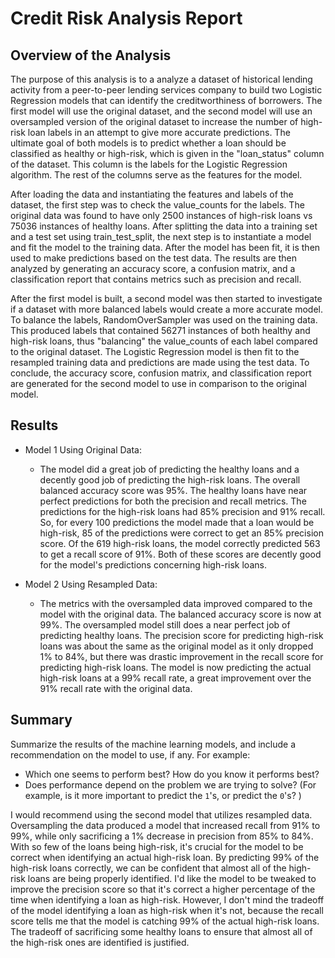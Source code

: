 # Credit Risk Analysis Report

## Overview of the Analysis

The purpose of this analysis is to a analyze a dataset of historical lending activity from a peer-to-peer lending services company to build two Logistic Regression models that can identify the creditworthiness of borrowers. The first model will use the original dataset, and the second model will use an oversampled version of the original dataset to increase the number of high-risk loan labels in an attempt to give more accurate predictions. The ultimate goal of both models is to predict whether a loan should be classified as healthy or high-risk, which is given in the "loan_status" column of the dataset. This column is the labels for the Logistic Regression algorithm. The rest of the columns serve as the features for the model. 

After loading the data and instantiating the features and labels of the dataset, the first step was to check the value_counts for the labels. The original data was found to have only 2500 instances of high-risk loans vs 75036 instances of healthy loans. After splitting the data into a training set and a test set using train_test_split, the next step is to instantiate a model and fit the model to the training data. After the model has been fit, it is then used to make predictions based on the test data. The results are then analyzed by generating an accuracy score, a confusion matrix, and a classification report that contains metrics such as precision and recall. 

After the first model is built, a second model was then started to investigate if a dataset with more balanced labels would create a more accurate model. To balance the labels, RandomOverSampler was used on the training data. This produced labels that contained 56271 instances of both healthy and high-risk loans, thus "balancing" the value_counts of each label compared to the original dataset. The Logistic Regression model is then fit to the resampled training data and predictions are made using the test data. To conclude, the accuracy score, confusion matrix, and classification report are generated for the second model to use in comparison to the original model.

## Results

* Model 1 Using Original Data:
  * The model did a great job of predicting the healthy loans and a decently good job of predicting the high-risk loans. The overall balanced accuracy score was 95%. The healthy loans have near perfect predictions for both the precision and recall metrics. The predictions for the high-risk loans had 85% precision and 91% recall. So, for every 100 predictions the model made that a loan would be high-risk, 85 of the predictions were correct to get an 85% precision score. Of the 619 high-risk loans, the model correctly predicted 563 to get a recall score of 91%. Both of these scores are decently good for the model's predictions concerning high-risk loans.

* Model 2 Using Resampled Data:
  * The metrics with the oversampled data improved compared to the model with the original data. The balanced accuracy score is now at 99%. The oversampled model still does a near perfect job of predicting healthy loans. The precision score for predicting high-risk loans was about the same as the original model as it only dropped 1% to 84%, but there was drastic improvement in the recall score for predicting high-risk loans. The model is now predicting the actual high-risk loans at a 99% recall rate, a great improvement over the 91% recall rate with the original data. 

## Summary

Summarize the results of the machine learning models, and include a recommendation on the model to use, if any. For example:
* Which one seems to perform best? How do you know it performs best?
* Does performance depend on the problem we are trying to solve? (For example, is it more important to predict the `1`'s, or predict the `0`'s? )

I would recommend using the second model that utilizes resampled data. Oversampling the data produced a model that increased recall from 91% to 99%, while only sacrificing a 1% decrease in precision from 85% to 84%. With so few of the loans being high-risk, it's crucial for the model to be correct when identifying an actual high-risk loan. By predicting 99% of the high-risk loans correctly, we can be confident that almost all of the high-risk loans are being properly identified. I'd like the model to be tweaked to improve the precision score so that it's correct a higher percentage of the time when identifying a loan as high-risk. However, I don't mind the tradeoff of the model identifying a loan as high-risk when it's not, because the recall score tells me that the model is catching 99% of the actual high-risk loans. The tradeoff of sacrificing some healthy loans to ensure that almost all of the high-risk ones are identified is justified. 
